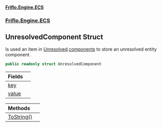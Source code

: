 #### [Friflo.Engine.ECS](index.md 'index')
### [Friflo.Engine.ECS](Friflo.Engine.ECS.md 'Friflo.Engine.ECS')

## UnresolvedComponent Struct

Is used an item in [Unresolved](Unresolved.md 'Friflo.Engine.ECS.Unresolved').[components](Unresolved.components.md 'Friflo.Engine.ECS.Unresolved.components') to store an unresolved entity component.

```csharp
public readonly struct UnresolvedComponent
```

| Fields | |
| :--- | :--- |
| [key](UnresolvedComponent.key.md 'Friflo.Engine.ECS.UnresolvedComponent.key') | |
| [value](UnresolvedComponent.value.md 'Friflo.Engine.ECS.UnresolvedComponent.value') | |

| Methods | |
| :--- | :--- |
| [ToString()](UnresolvedComponent.ToString().md 'Friflo.Engine.ECS.UnresolvedComponent.ToString()') | |
